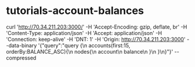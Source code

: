 # tutorials-account-balances
curl 'http://70.34.211.203:3000/' -H 'Accept-Encoding: gzip, deflate, br' -H 'Content-Type: application/json' -H 'Accept: application/json' -H 'Connection: keep-alive' -H 'DNT: 1' -H 'Origin: http://70.34.211.203:3000' --data-binary '{"query":"query {\n  accounts(first:15, orderBy:BALANCE_ASC){\n    nodes{\n      account\n      balance\n    }\n  }\n}"}' --compressed
